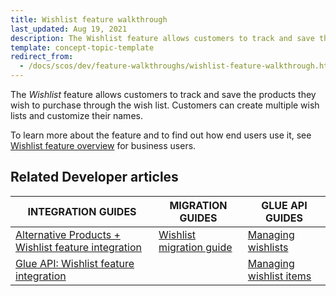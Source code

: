 ```yaml
---
title: Wishlist feature walkthrough
last_updated: Aug 19, 2021
description: The Wishlist feature allows customers to track and save the products they wish to purchase through the wish list
template: concept-topic-template
redirect_from:
  - /docs/scos/dev/feature-walkthroughs/wishlist-feature-walkthrough.html
---
```


The _Wishlist_ feature allows customers to track and save the products they wish to purchase through the wish list. Customers can create multiple wish lists and customize their names.

To learn more about the feature and to find out how end users use it, see [Wishlist feature overview](/docs/scos/user/features/wishlist-feature-overview.html) for business users.

## Related Developer articles

|INTEGRATION GUIDES  | MIGRATION GUIDES | GLUE API GUIDES  |
|---------|---------|---------|
| [Alternative Products + Wishlist feature integration](/docs/scos/dev/feature-integration-guides/alternative-products-wishlist-feature-integration.html)  | [Wishlist migration guide](/docs/scos/dev/module-migration-guides/migration-guide-wishlist.html) | [Managing wishlists](/docs/marketplace/dev/glue-api-guides/wishlists/managing-wishlists.html)  |
| [Glue API: Wishlist feature integration](/docs/scos/dev/feature-integration-guides/glue-api/glue-api-wishlist-feature-integration.html)  |   |[ Managing wishlist items](/docs/scos/dev/glue-api-guides/managing-wishlists/managing-wishlist-items.html)  |
